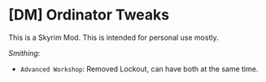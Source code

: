 # [DM] Ordinator Tweaks
This is a Skyrim Mod. This is intended for personal use mostly.

*Smithing*:
- `Advanced Workshop`: Removed Lockout, can have both at the same time.